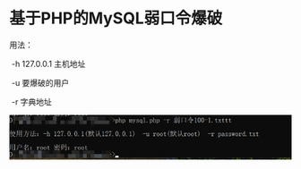 # 基于PHP的MySQL弱口令爆破

用法：

​	-h 127.0.0.1 主机地址

​	-u 要爆破的用户

​	-r 字典地址

![image-20211108225725530](image/image-20211108225725530-16363834843101.png)

